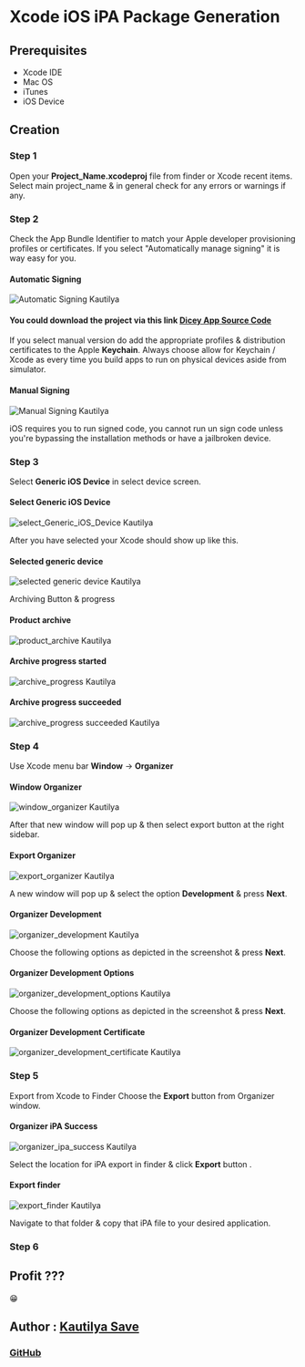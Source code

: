 # Xcode iOS iPA Package Generation

## Prerequisites

* Xcode IDE
* Mac OS
* iTunes
* iOS Device

## Creation

### Step 1

Open your **Project\_Name.xcodeproj** file from finder or Xcode recent items. Select main project\_name & in general check for any errors or warnings if any.

### Step 2

Check the App Bundle Identifier to match your Apple developer provisioning profiles or certificates. If you select "Automatically manage signing" it is way easy for you.

#### Automatic Signing

![Automatic Signing Kautilya](https://github.com/SensehacK/dev-cheatsheet/tree/88f67add347b1607b94f5c5ac6ec7917192dddf6/iOS/xcode/iOSiPAAssets/automatic_Signing.png)

#### You could download the project via this link [Dicey App Source Code](https://github.com/SensehacK/Dicey)

If you select manual version do add the appropriate profiles & distribution certificates to the Apple **Keychain**. Always choose allow for Keychain / Xcode as every time you build apps to run on physical devices aside from simulator.

#### Manual Signing

![Manual Signing Kautilya](https://github.com/SensehacK/dev-cheatsheet/tree/88f67add347b1607b94f5c5ac6ec7917192dddf6/iOS/xcode/iOSiPAAssets/manual_Signing.png)

iOS requires you to run signed code, you cannot run un sign code unless you're bypassing the installation methods or have a jailbroken device.

### Step 3

Select **Generic iOS Device** in select device screen.

#### Select Generic iOS Device

![select\_Generic\_iOS\_Device Kautilya](https://github.com/SensehacK/dev-cheatsheet/tree/88f67add347b1607b94f5c5ac6ec7917192dddf6/iOS/xcode/iOSiPAAssets/select_Generic_iOS_Device.png)

After you have selected your Xcode should show up like this.

#### Selected generic device

![selected generic device Kautilya](https://github.com/SensehacK/dev-cheatsheet/tree/88f67add347b1607b94f5c5ac6ec7917192dddf6/iOS/xcode/iOSiPAAssets/selected_generic_device.png)

Archiving Button & progress

#### Product archive

![product\_archive Kautilya](https://github.com/SensehacK/dev-cheatsheet/tree/88f67add347b1607b94f5c5ac6ec7917192dddf6/iOS/xcode/iOSiPAAssets/product_archive.png)

#### Archive progress started

![archive\_progress Kautilya](https://github.com/SensehacK/dev-cheatsheet/tree/88f67add347b1607b94f5c5ac6ec7917192dddf6/iOS/xcode/iOSiPAAssets/archive_progress.png)

#### Archive progress succeeded

![archive\_progress succeeded Kautilya](https://github.com/SensehacK/dev-cheatsheet/tree/88f67add347b1607b94f5c5ac6ec7917192dddf6/iOS/xcode/iOSiPAAssets/archive_successful.png)

### Step 4

Use Xcode menu bar **Window** -&gt; **Organizer**

#### Window Organizer

![window\_organizer Kautilya](https://github.com/SensehacK/dev-cheatsheet/tree/88f67add347b1607b94f5c5ac6ec7917192dddf6/iOS/xcode/iOSiPAAssets/window_organizer.png)

After that new window will pop up & then select export button at the right sidebar.

#### Export Organizer

![export\_organizer Kautilya](https://github.com/SensehacK/dev-cheatsheet/tree/88f67add347b1607b94f5c5ac6ec7917192dddf6/iOS/xcode/iOSiPAAssets/export_organizer.png)

A new window will pop up & select the option **Development** & press **Next**.

#### Organizer Development

![organizer\_development Kautilya](https://github.com/SensehacK/dev-cheatsheet/tree/88f67add347b1607b94f5c5ac6ec7917192dddf6/iOS/xcode/iOSiPAAssets/organizer_development.png)

Choose the following options as depicted in the screenshot & press **Next**.

#### Organizer Development Options

![organizer\_development\_options Kautilya](https://github.com/SensehacK/dev-cheatsheet/tree/88f67add347b1607b94f5c5ac6ec7917192dddf6/iOS/xcode/iOSiPAAssets/organizer_development_options.png)

Choose the following options as depicted in the screenshot & press **Next**.

#### Organizer Development Certificate

![organizer\_development\_certificate Kautilya](https://github.com/SensehacK/dev-cheatsheet/tree/88f67add347b1607b94f5c5ac6ec7917192dddf6/iOS/xcode/iOSiPAAssets/organizer_development_certificate.png)

### Step 5

Export from Xcode to Finder Choose the **Export** button from Organizer window.

#### Organizer iPA Success

![organizer\_ipa\_success Kautilya](https://github.com/SensehacK/dev-cheatsheet/tree/88f67add347b1607b94f5c5ac6ec7917192dddf6/iOS/xcode/iOSiPAAssets/organizer_ipa_success.png)

Select the location for iPA export in finder & click **Export** button .

#### Export finder

![export\_finder Kautilya](https://github.com/SensehacK/dev-cheatsheet/tree/88f67add347b1607b94f5c5ac6ec7917192dddf6/iOS/xcode/iOSiPAAssets/export_finder.png)

Navigate to that folder & copy that iPA file to your desired application.

### Step 6

## Profit ???

:grin:

## Author : [Kautilya Save](https://kautilya.design/)

### [GitHub](https://github.com/SensehacK)

